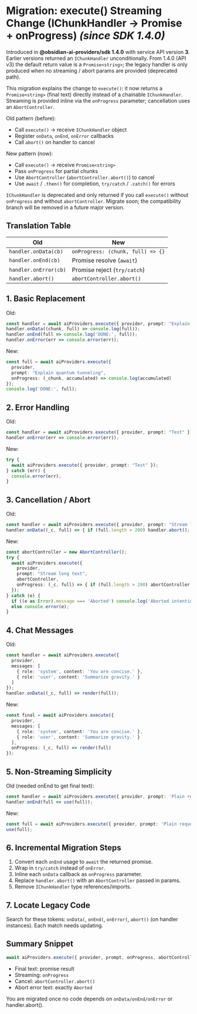 # Migration: execute() Streaming Change (IChunkHandler → Promise + onProgress) *(since SDK 1.4.0)*

Introduced in **@obsidian-ai-providers/sdk 1.4.0** with service API version **3**. Earlier versions returned an `IChunkHandler` unconditionally. From 1.4.0 (API v3) the default return value is a `Promise<string>`; the legacy handler is only produced when no streaming / abort params are provided (deprecated path).

This migration explains the change to `execute()`: it now returns a `Promise<string>` (final text) directly instead of a chainable `IChunkHandler`. Streaming is provided inline via the `onProgress` parameter; cancellation uses an `AbortController`.

Old pattern (before):
- Call `execute()` → receive `IChunkHandler` object
- Register `onData`, `onEnd`, `onError` callbacks
- Call `abort()` on handler to cancel

New pattern (now):
- Call `execute()` → receive `Promise<string>`
- Pass `onProgress` for partial chunks
- Use `AbortController` (`abortController.abort()`) to cancel
- Use `await` / `.then()` for completion, `try/catch` / `.catch()` for errors

`IChunkHandler` is deprecated and only returned if you call `execute()` without `onProgress` and without `abortController`. Migrate soon; the compatibility branch will be removed in a future major version.

## Translation Table
| Old | New |
|-----|-----|
| `handler.onData(cb)` | `onProgress: (chunk, full) => {}` |
| `handler.onEnd(cb)` | Promise resolve (`await`) |
| `handler.onError(cb)` | Promise reject (`try/catch`) |
| `handler.abort()` | `abortController.abort()` |

## 1. Basic Replacement
Old:
```ts
const handler = await aiProviders.execute({ provider, prompt: "Explain quantum tunneling" });
handler.onData((chunk, full) => console.log(full));
handler.onEnd(full => console.log('DONE:', full));
handler.onError(err => console.error(err));
```
New:
```ts
const full = await aiProviders.execute({
  provider,
  prompt: "Explain quantum tunneling",
  onProgress: (_chunk, accumulated) => console.log(accumulated)
});
console.log('DONE:', full);
```

## 2. Error Handling
Old:
```ts
const handler = await aiProviders.execute({ provider, prompt: "Test" });
handler.onError(err => console.error(err));
```
New:
```ts
try {
  await aiProviders.execute({ provider, prompt: "Test" });
} catch (err) {
  console.error(err);
}
```

## 3. Cancellation / Abort
Old:
```ts
const handler = await aiProviders.execute({ provider, prompt: "Stream long text" });
handler.onData((_c, full) => { if (full.length > 200) handler.abort(); });
```
New:
```ts
const abortController = new AbortController();
try {
  await aiProviders.execute({
    provider,
    prompt: "Stream long text",
    abortController,
    onProgress: (_c, full) => { if (full.length > 200) abortController.abort(); }
  });
} catch (e) {
  if ((e as Error).message === 'Aborted') console.log('Aborted intentionally');
  else console.error(e);
}
```

## 4. Chat Messages
Old:
```ts
const handler = await aiProviders.execute({
  provider,
  messages: [
    { role: 'system', content: 'You are concise.' },
    { role: 'user', content: 'Summarize gravity.' }
  ]
});
handler.onData((_c, full) => render(full));
```
New:
```ts
const final = await aiProviders.execute({
  provider,
  messages: [
    { role: 'system', content: 'You are concise.' },
    { role: 'user', content: 'Summarize gravity.' }
  ],
  onProgress: (_c, full) => render(full)
});
```

## 5. Non-Streaming Simplicity
Old (needed onEnd to get final text):
```ts
const handler = await aiProviders.execute({ provider, prompt: 'Plain request' });
handler.onEnd(full => use(full));
```
New:
```ts
const full = await aiProviders.execute({ provider, prompt: 'Plain request' });
use(full);
```

## 6. Incremental Migration Steps
1. Convert each `onEnd` usage to `await` the returned promise.
2. Wrap in `try/catch` instead of `onError`.
3. Inline each `onData` callback as `onProgress` parameter.
4. Replace `handler.abort()` with an `AbortController` passed in params.
5. Remove `IChunkHandler` type references/imports.

## 7. Locate Legacy Code
Search for these tokens: `onData(`, `onEnd(`, `onError(`, `abort()` (on handler instances). Each match needs updating.

## Summary Snippet
```ts
await aiProviders.execute({ provider, prompt, onProgress, abortController });
```
- Final text: promise result
- Streaming: `onProgress`
- Cancel: `abortController.abort()`
- Abort error text: exactly `Aborted`

You are migrated once no code depends on `onData/onEnd/onError` or handler.abort().
